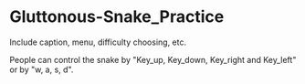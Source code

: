 # Gluttonous-Snake_Practice
Include caption, menu, difficulty choosing, etc.

People can control the snake by "Key_up, Key_down, Key_right and Key_left" or by "w, a, s, d".
